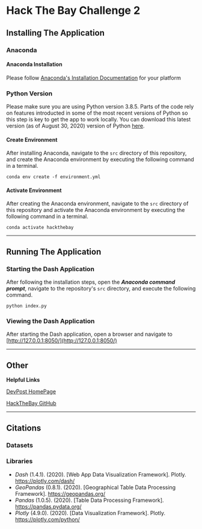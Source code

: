 # Hack The Bay Challenge 2

## Installing The Application
### Anaconda

#### Anaconda Installation
Please follow [Anaconda's Installation Documentation](https://docs.anaconda.com/anaconda/install/) for your platform

### Python Version
Please make sure you are using Python version 3.8.5. Parts of the code rely on features introducted in some of the most recent versions of Python so this step is key to get the app to work locally. You can download this latest version (as of August 30, 2020) version of Python [here](https://www.python.org/downloads/).

#### Create Environment

After installing Anaconda, navigate to the `src` directory of this repository, and create the Anaconda environment by executing the following command in a terminal.
```
conda env create -f environment.yml
```

#### Activate Environment

After creating the Anaconda environment, navigate to the `src` directory of this repository and activate the Anaconda environment by executing the following command in a terminal.
```
conda activate hackthebay
```
-------------------------------------------
## Running The Application
### Starting the Dash Application
After following the installation steps, open the ***Anaconda command prompt***, navigate to the repository's `src` directory, and execute the following command.
```
python index.py
```

### Viewing the Dash Application
After starting the Dash application, open a browser and navigate to [http://127.0.0.1:8050/](http://127.0.0.1:8050/)

-------------------------------------------
## Other
**Helpful Links**

[DevPost HomePage](https://hack-the-bay.devpost.com/)

[HackTheBay GitHub](https://github.com/Hack-the-Bay/hack-the-bay)

-------------------------------------------
## Citations
### Datasets
### Libraries
* *Dash* (1.4.1). (2020). [Web App Data Visualization Framework]. Plotly. https://plotly.com/dash/
* *GeoPandas* (0.8.1). (2020). [Geographical Table Data Processing Framework]. https://geopandas.org/
* *Pandas* (1.0.5). (2020). [Table Data Processing Framework]. https://pandas.pydata.org/
* *Plotly* (4.9.0). (2020). [Data Visualization Framework]. Plotly. https://plotly.com/python/
